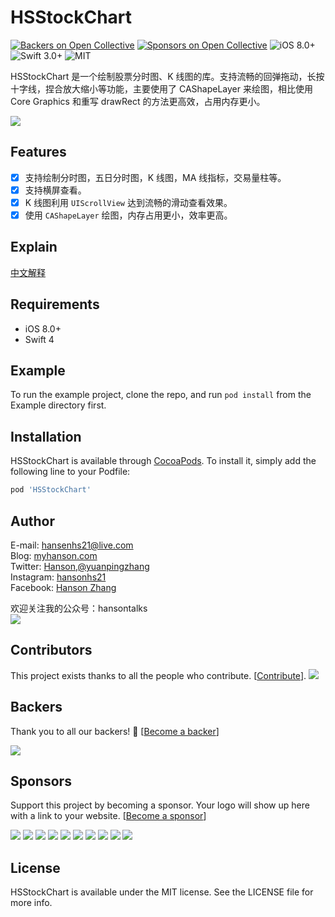 # HSStockChart

[![Backers on Open Collective](https://opencollective.com/HSStockChart/backers/badge.svg)](#backers) [![Sponsors on Open Collective](https://opencollective.com/HSStockChart/sponsors/badge.svg)](#sponsors) ![iOS 8.0+](https://img.shields.io/badge/iOS-8.0%2B-blue.svg)
![Swift 3.0+](https://img.shields.io/badge/Swift-3.0%2B-orange.svg)
![MIT](https://img.shields.io/github/license/mashape/apistatus.svg)

HSStockChart 是一个绘制股票分时图、K 线图的库。支持流畅的回弹拖动，长按十字线，捏合放大缩小等功能，主要使用了 CAShapeLayer 来绘图，相比使用 Core Graphics 和重写 drawRect 的方法更高效，占用内存更小。

![](https://github.com/zyphs21/HSStockChart/blob/master/DemoScreenshot/HSStockChart.gif)

## Features

- [x] 支持绘制分时图，五日分时图，K 线图，MA 线指标，交易量柱等。
- [x] 支持横屏查看。
- [x] K 线图利用 `UIScrollView` 达到流畅的滑动查看效果。
- [x] 使用 `CAShapeLayer` 绘图，内存占用更小，效率更高。

## Explain

[中文解释](README_Chinese.md)

## Requirements

- iOS 8.0+
- Swift 4

## Example

To run the example project, clone the repo, and run `pod install` from the Example directory first.

## Installation

HSStockChart is available through [CocoaPods](http://cocoapods.org). To install
it, simply add the following line to your Podfile:

```ruby
pod 'HSStockChart'
```

## Author

E-mail: hansenhs21@live.com  
Blog: [myhanson.com](www.myhanson.com)  
Twitter: [Hanson,@yuanpingzhang](https://twitter.com/yuanpingzhang)  
Instagram: [hansonhs21](https://www.instagram.com/hansonhs21/)  
Facebook: [Hanson Zhang](https://www.facebook.com/zhang.yuanping.7)  

欢迎关注我的公众号：hansontalks    
![](https://github.com/zyphs21/HSStockChart/blob/master/DemoScreenshot/qrcode_for_hansontalk.jpg)

## Contributors

This project exists thanks to all the people who contribute. [[Contribute](CONTRIBUTING.md)].
<a href="graphs/contributors"><img src="https://opencollective.com/HSStockChart/contributors.svg?width=890&button=false" /></a>


## Backers

Thank you to all our backers! 🙏 [[Become a backer](https://opencollective.com/HSStockChart#backer)]

<a href="https://opencollective.com/HSStockChart#backers" target="_blank"><img src="https://opencollective.com/HSStockChart/backers.svg?width=890"></a>


## Sponsors

Support this project by becoming a sponsor. Your logo will show up here with a link to your website. [[Become a sponsor](https://opencollective.com/HSStockChart#sponsor)]

<a href="https://opencollective.com/HSStockChart/sponsor/0/website" target="_blank"><img src="https://opencollective.com/HSStockChart/sponsor/0/avatar.svg"></a>
<a href="https://opencollective.com/HSStockChart/sponsor/1/website" target="_blank"><img src="https://opencollective.com/HSStockChart/sponsor/1/avatar.svg"></a>
<a href="https://opencollective.com/HSStockChart/sponsor/2/website" target="_blank"><img src="https://opencollective.com/HSStockChart/sponsor/2/avatar.svg"></a>
<a href="https://opencollective.com/HSStockChart/sponsor/3/website" target="_blank"><img src="https://opencollective.com/HSStockChart/sponsor/3/avatar.svg"></a>
<a href="https://opencollective.com/HSStockChart/sponsor/4/website" target="_blank"><img src="https://opencollective.com/HSStockChart/sponsor/4/avatar.svg"></a>
<a href="https://opencollective.com/HSStockChart/sponsor/5/website" target="_blank"><img src="https://opencollective.com/HSStockChart/sponsor/5/avatar.svg"></a>
<a href="https://opencollective.com/HSStockChart/sponsor/6/website" target="_blank"><img src="https://opencollective.com/HSStockChart/sponsor/6/avatar.svg"></a>
<a href="https://opencollective.com/HSStockChart/sponsor/7/website" target="_blank"><img src="https://opencollective.com/HSStockChart/sponsor/7/avatar.svg"></a>
<a href="https://opencollective.com/HSStockChart/sponsor/8/website" target="_blank"><img src="https://opencollective.com/HSStockChart/sponsor/8/avatar.svg"></a>
<a href="https://opencollective.com/HSStockChart/sponsor/9/website" target="_blank"><img src="https://opencollective.com/HSStockChart/sponsor/9/avatar.svg"></a>


## License

HSStockChart is available under the MIT license. See the LICENSE file for more info.


